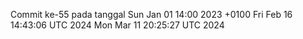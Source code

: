 Commit ke-55 pada tanggal Sun Jan 01 14:00 2023 +0100
Fri Feb 16 14:43:06 UTC 2024
Mon Mar 11 20:25:27 UTC 2024
